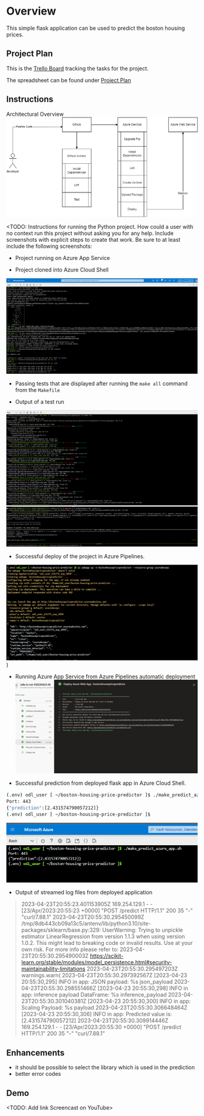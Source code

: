 # Overview

This simple flask application can be used to predict the boston housing prices.


## Project Plan


This is the [Trello Board](https://trello.com/b/47mH7lOy/boston-house-prices) tracking the tasks for the project.

The spreadsheet can be found under [Project Plan](project-management.xlsx)

## Instructions

Architectural Overview
![Architecture Diagram](architecture.png "Architecture Diagram")

<TODO:  Instructions for running the Python project.  How could a user with no context run this project without asking you for any help.  Include screenshots with explicit steps to create that work. Be sure to at least include the following screenshots:

* Project running on Azure App Service

* Project cloned into Azure Cloud Shell

![](screenshots/1_Setup-Cloud-Shell_Git_Clone.png)

* Passing tests that are displayed after running the `make all` command from the `Makefile`

* Output of a test run

![](screenshots/3_Part1_Local_Test.png)
![](screenshots/3_Part2_Local_Test.png)

* Successful deploy of the project in Azure Pipelines.  

![](screenshots/5_azure_cli_to_deploy.png))

* Running Azure App Service from Azure Pipelines automatic deployment
![6_successful_deploy_via_pipeline.png](screenshots/6_successful_deploy_via_pipeline.png)

* Successful prediction from deployed flask app in Azure Cloud Shell. 

```bash
(.env) odl_user [ ~/boston-housing-price-predictor ]$ ./make_predict_azure_app.sh 
Port: 443
{"prediction":[2.431574790057212]}
(.env) odl_user [ ~/boston-housing-price-predictor ]$ 
```
![7_successful_prediction.png](screenshots%2F7_successful_prediction.png)

* Output of streamed log files from deployed application

> 2023-04-23T20:55:23.401153905Z 169.254.129.1 - - [23/Apr/2023:20:55:23 +0000] "POST /predict HTTP/1.1" 200 35 "-" "curl/7.88.1"
2023-04-23T20:55:30.295450099Z /tmp/8db443cb09a13c5/antenv/lib/python3.10/site-packages/sklearn/base.py:329: UserWarning: Trying to unpickle estimator LinearRegression from version 1.1.3 when using version 1.0.2. This might lead to breaking code or invalid results. Use at your own risk. For more info please refer to:
2023-04-23T20:55:30.295490003Z https://scikit-learn.org/stable/modules/model_persistence.html#security-maintainability-limitations
2023-04-23T20:55:30.295497203Z   warnings.warn(
2023-04-23T20:55:30.297392567Z [2023-04-23 20:55:30,295] INFO in app: JSON payload: %s json_payload
2023-04-23T20:55:30.298551466Z [2023-04-23 20:55:30,298] INFO in app: inference payload DataFrame: %s inference_payload
2023-04-23T20:55:30.301040381Z [2023-04-23 20:55:30,300] INFO in app: Scaling Payload: %s payload
2023-04-23T20:55:30.306648464Z [2023-04-23 20:55:30,306] INFO in app: Predicted value is: [2.431574790057212]
2023-04-23T20:55:30.309914446Z 169.254.129.1 - - [23/Apr/2023:20:55:30 +0000] "POST /predict HTTP/1.1" 200 35 "-" "curl/7.88.1"

## Enhancements

- it should be possible to select the library which is used in the prediction
- better error codes


## Demo 

<TODO: Add link Screencast on YouTube>



